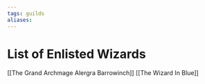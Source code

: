 ```yaml
---
tags: guilds
aliases:
---
```


# List of Enlisted Wizards

[[The Grand Archmage Alergra Barrowinch]]
[[The Wizard In Blue]]